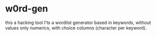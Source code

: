 # w0rd-gen
this a hacking tool I'ts a wordlist generator based in keywords, without values only numerics, with choice columns (character per keyword).
